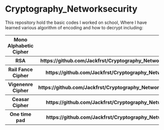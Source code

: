 # Cryptography_Networksecurity
 This repository hold the basic codes I worked on school,
 Where I have learned various algorithm of encoding and how to decrypt including:

<table align="center">
  <tr>
    <th>Mono Alphabetic Cipher</th>
    <th><a href="https://www.google.com/" target="_blank"> Text </a></th>
  </tr>
  <tr>
    <th>RSA</th>
    <th>https://github.com/Jackfrst/Cryptography_Networksecurity/tree/57c3229b763c7b6e532b1cfbc07749c8c1d55344/RSA%20Algorithm</th>
  </tr>
  <tr>
    <th>Rail Fance Cipher</th>
    <th>https://github.com/Jackfrst/Cryptography_Networksecurity/tree/57c3229b763c7b6e532b1cfbc07749c8c1d55344/Rail%20Fance</th>
  </tr>
  <tr>
    <th>Vigenenre Cipher</th>
    <th>https://github.com/Jackfrst/Cryptography_Networksecurity/tree/57c3229b763c7b6e532b1cfbc07749c8c1d55344/Vigenere%20Cipher</th>
  </tr>
  <tr>
    <th>Ceasar Cipher</th>
    <th>https://github.com/Jackfrst/Cryptography_Networksecurity/tree/57c3229b763c7b6e532b1cfbc07749c8c1d55344/caesar_cipher</th>
  </tr>
    <tr>
    <th>One time pad</th>
    <th>https://github.com/Jackfrst/Cryptography_Networksecurity/tree/57c3229b763c7b6e532b1cfbc07749c8c1d55344/one_time_pad</th>
  </tr>
</table>
